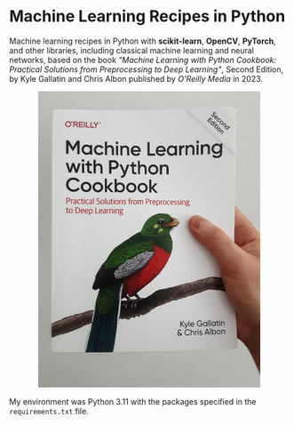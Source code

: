 # Machine Learning Recipes in Python

Machine learning recipes in Python with **scikit-learn**, **OpenCV**, **PyTorch**, and other libraries, including classical machine learning and neural networks, based on the book *"Machine Learning with Python Cookbook: Practical Solutions from Preprocessing to Deep Learning"*, Second Edition, by Kyle Gallatin and Chris Albon published by *O'Reilly Media* in 2023. 

<p align="center">
  <img src="/cookbook.jpg" width="400" />
</p>

My environment was Python 3.11 with the packages specified in the `requirements.txt` file.
